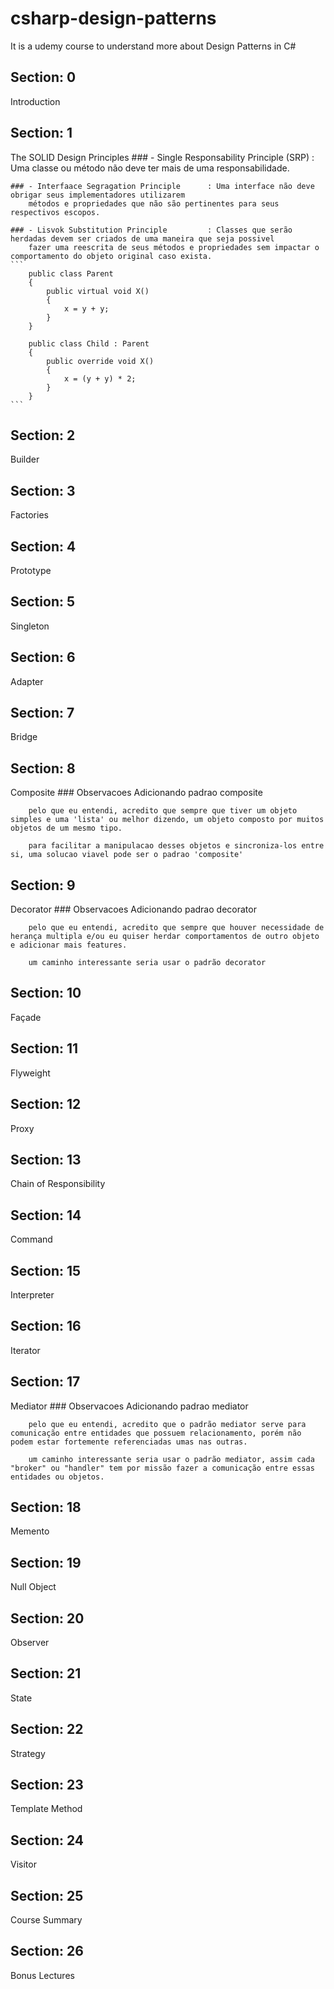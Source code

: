 # csharp-design-patterns
It is a udemy course to understand more about Design Patterns in C#

## Section: 0
Introduction

## Section: 1
The SOLID Design Principles
	### - Single Responsability Principle (SRP) : Uma classe ou método não deve ter mais de uma responsabilidade.

	### - Interfaace Segragation Principle	    : Uma interface não deve obrigar seus implementadores utilizarem 
		métodos e propriedades que não são pertinentes para seus respectivos escopos.
	
	### - Lisvok Substitution Principle 		: Classes que serão herdadas devem ser criados de uma maneira que seja possivel
		fazer uma reescrita de seus métodos e propriedades sem impactar o comportamento do objeto original caso exista.
	```
		public class Parent
		{
			public virtual void X()
			{
				x = y + y;
			}
		}

		public class Child : Parent
		{	
			public override void X()
			{
				x = (y + y)	* 2;
			}
		}
	```


## Section: 2
Builder

## Section: 3
Factories

## Section: 4
Prototype

## Section: 5
Singleton

## Section: 6
Adapter

## Section: 7
Bridge

## Section: 8
Composite
	### Observacoes
		Adicionando padrao composite

		pelo que eu entendi, acredito que sempre que tiver um objeto simples e uma 'lista' ou melhor dizendo, um objeto composto por muitos objetos de um mesmo tipo.

		para facilitar a manipulacao desses objetos e sincroniza-los entre si, uma solucao viavel pode ser o padrao 'composite'


## Section: 9
Decorator
	### Observacoes
		Adicionando padrao decorator

		pelo que eu entendi, acredito que sempre que houver necessidade de herança multipla e/ou eu quiser herdar comportamentos de outro objeto e adicionar mais features.

		um caminho interessante seria usar o padrão decorator

## Section: 10
Façade

## Section: 11
Flyweight

## Section: 12
Proxy

## Section: 13
Chain of Responsibility

## Section: 14
Command

## Section: 15
Interpreter

## Section: 16
Iterator

## Section: 17
Mediator
	### Observacoes
		Adicionando padrao mediator

		pelo que eu entendi, acredito que o padrão mediator serve para comunicação entre entidades que possuem relacionamento, porém não podem estar fortemente referenciadas umas nas outras.

		um caminho interessante seria usar o padrão mediator, assim cada "broker" ou "handler" tem por missão fazer a comunicação entre essas entidades ou objetos.

## Section: 18
Memento

## Section: 19
Null Object

## Section: 20
Observer

## Section: 21
State

## Section: 22
Strategy

## Section: 23
Template Method

## Section: 24
Visitor

## Section: 25
Course Summary

## Section: 26
Bonus Lectures
